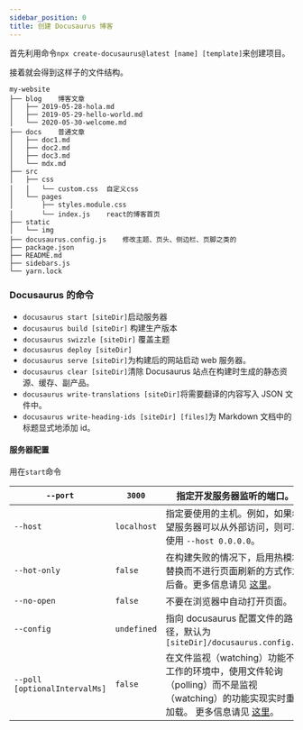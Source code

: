 ```yaml
---
sidebar_position: 0
title: 创建 Docusaurus 博客
---
```


首先利用命令`npx create-docusaurus@latest [name] [template]`来创建项目。

接着就会得到这样子的文件结构。

```
my-website
├── blog	博客文章
│   ├── 2019-05-28-hola.md
│   ├── 2019-05-29-hello-world.md
│   └── 2020-05-30-welcome.md
├── docs	普通文章
│   ├── doc1.md
│   ├── doc2.md
│   ├── doc3.md
│   └── mdx.md
├── src
│   ├── css
│   │   └── custom.css	自定义css
│   └── pages
│       ├── styles.module.css
│       └── index.js	react的博客首页
├── static
│   └── img
├── docusaurus.config.js	修改主题、页头、侧边栏、页脚之类的
├── package.json
├── README.md
├── sidebars.js
└── yarn.lock
```

### Docusaurus 的命令

-   `docusaurus start [siteDir]`启动服务器
-   `docusaurus build [siteDir]` 构建生产版本
-   `docusaurus swizzle [siteDir]` 覆盖主题
-   `docusaurus deploy [siteDir]`
-   `docusaurus serve [siteDir]`为构建后的网站启动 web 服务器。
-   `docusaurus clear [siteDir]`清除 Docusaurus 站点在构建时生成的静态资源、缓存、副产品。
-   `docusaurus write-translations [siteDir]`将需要翻译的内容写入 JSON 文件中。
-   `docusaurus write-heading-ids [siteDir] [files]`为 Markdown 文档中的标题显式地添加 id。

#### 服务器配置

用在`start`命令

| `--port`                      | `3000`      | 指定开发服务器监听的端口。                                                                                                                                                                            |
| ----------------------------- | ----------- | ----------------------------------------------------------------------------------------------------------------------------------------------------------------------------------------------------- |
| `--host`                      | `localhost` | 指定要使用的主机。例如，如果希望服务器可以从外部访问，则可以使用 `--host 0.0.0.0`。                                                                                                                   |
| `--hot-only`                  | `false`     | 在构建失败的情况下，启用热模块替换而不进行页面刷新的方式作为后备。更多信息请见 [这里](https://webpack.js.org/configuration/dev-server/#devserverhotonly)。                                            |
| `--no-open`                   | `false`     | 不要在浏览器中自动打开页面。                                                                                                                                                                          |
| `--config`                    | `undefined` | 指向 docusaurus 配置文件的路径，默认为 `[siteDir]/docusaurus.config.js`                                                                                                                               |
| `--poll [optionalIntervalMs]` | `false`     | 在文件监视（watching）功能不能工作的环境中，使用文件轮询（polling）而不是监视（watching）的功能实现实时重新加载。 更多信息请见 [这里](https://webpack.js.org/configuration/watch/#watchoptionspoll)。 |
